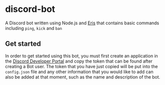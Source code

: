 # discord-bot
A Discord bot written using Node.js and [Eris](https://github.com/abalabahaha/eris) that contains basic commands including ``ping``, ``kick`` and ``ban``

## Get started
In order to get started using this bot, you must first create an application in the [Discord Developer Portal](https://discord.com/developers/applications) and copy the token that can be found after creating a Bot user. The token that you have just copied will be put into the ``config.json`` file and any other information that you would like to add can also be added at that moment, such as the name and description of the bot.
